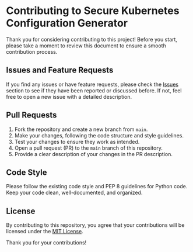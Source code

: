 # Contributing to Secure Kubernetes Configuration Generator

Thank you for considering contributing to this project! Before you start, please take a moment to review this document to ensure a smooth contribution process.

## Issues and Feature Requests

If you find any issues or have feature requests, please check the [Issues](https://github.com/your-username/secure-k8s-config-generator/issues) section to see if they have been reported or discussed before. If not, feel free to open a new issue with a detailed description.

## Pull Requests

1. Fork the repository and create a new branch from `main`.
2. Make your changes, following the code structure and style guidelines.
3. Test your changes to ensure they work as intended.
4. Open a pull request (PR) to the `main` branch of this repository.
5. Provide a clear description of your changes in the PR description.

## Code Style

Please follow the existing code style and PEP 8 guidelines for Python code. Keep your code clean, well-documented, and organized.

## License

By contributing to this repository, you agree that your contributions will be licensed under the [MIT License](LICENSE).

Thank you for your contributions!
